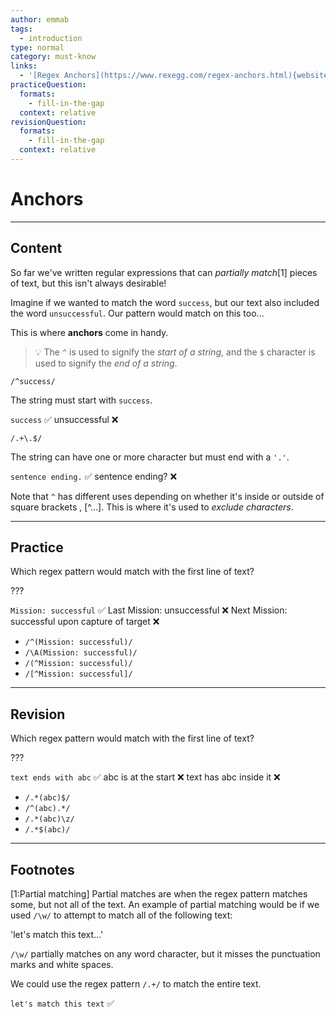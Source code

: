 ```yaml
---
author: emmab
tags:
  - introduction
type: normal
category: must-know
links:
  - '[Regex Anchors](https://www.rexegg.com/regex-anchors.html){website}'
practiceQuestion:
  formats:
    - fill-in-the-gap
  context: relative
revisionQuestion:
  formats:
    - fill-in-the-gap
  context: relative
---
```


# Anchors


---

## Content

So far we've written regular expressions that can *partially match*[1] pieces of text, but this isn't always desirable!

Imagine if we wanted to match the word `success`, but our text also included the word `unsuccessful`. Our pattern would match on this too...

This is where **anchors** come in handy.

> 💡 The `^` is used to signify the *start of a string*, and the `$` character is used to signify the *end of a string*.

```plain-text
/^success/
```

The string must start with `success`.

`success` ✅
unsuccessful ❌

```plain-text
/.+\.$/
```

The string can have one or more character but must end with a `'.'`.

`sentence ending.` ✅
sentence ending? ❌

Note that `^` has different uses depending on whether it's inside or outside of square brackets , [^...]. This is where it's used to *exclude characters*.


---

## Practice

Which regex pattern would match with the first line of text? 

???

`Mission: successful`	✅
Last Mission: unsuccessful ❌
Next Mission: successful upon capture of target ❌

- `/^(Mission: successful)/`
- `/\A(Mission: successful)/`
- `/(^Mission: successful)/`
- `/[^Mission: successful]/`


---

## Revision

Which regex pattern would match with the first line of text? 

???

`text ends with abc`	✅
abc is at the start ❌
text has abc inside it ❌

- `/.*(abc)$/`
- `/^(abc).*/`
- `/.*(abc)\z/`
- `/.*$(abc)/`


---

## Footnotes

[1:Partial matching]
Partial matches are when the regex pattern matches some, but not all of the text. An example of partial matching would be if we used `/\w/` to attempt to match all of the following text:

'let's match this text...'

`/\w/` partially matches on any word character, but it misses the punctuation marks and white spaces.

We could use the regex pattern `/.+/` to match the entire text.

`let's match this text` ✅
 
